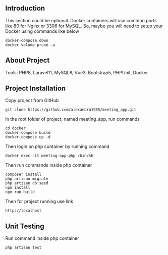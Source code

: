 ## Introduction

This section could be optional. Docker containers will use common ports like 80 for Nginx or 3306 for MySQL. 
So, maybe you will need to setup your Docker using commands like below

```
docker-compose down
docker volume prune -a
```

## About Project

Tools: PHP8, Laravel11, MySQL8, Vue3, Bootstrap5, PHPUnit, Docker

## Project Installation 

Copy project from GitHub 

```
git clone https://github.com/alexandru1985/meeting_app.git
```

In the root folder of project, named meeting_app, run commands

```
cd docker 
docker-compose build 
docker-compose up -d 
```

Then login on php container by running command

```
docker exec -it meeting-app-php /bin/sh 
```

Then run commands inside php container 

```
composer install
php artisan migrate
php artisan db:seed
npm install
npm run build
```

Then for project running use link

```
http://localhost
```

## Unit Testing

Run command inside php container

```
php artisan test
```


